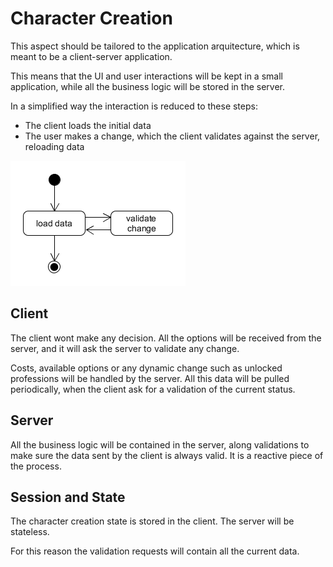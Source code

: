 # Character Creation

This aspect should be tailored to the application arquitecture, which is meant to be a client-server application.

This means that the UI and user interactions will be kept in a small application, while all the business logic will be stored in the server.

In a simplified way the interaction is reduced to these steps:

* The client loads the initial data
* The user makes a change, which the client validates against the server, reloading data

![](../img/diagram/chargen_general_activity.png)

## Client

The client wont make any decision. All the options will be received from the server, and it will ask the server to validate any change.

Costs, available options or any dynamic change such as unlocked professions will be handled by the server. All this data will be pulled periodically, when the client ask for a validation of the current status.

## Server

All the business logic will be contained in the server, along validations to make sure the data sent by the client is always valid. It is a reactive piece of the process.

## Session and State

The character creation state is stored in the client. The server will be stateless.

For this reason the validation requests will contain all the current data.

